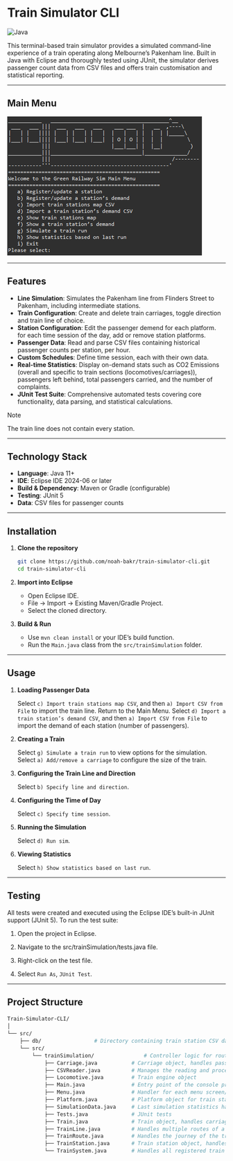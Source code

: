 # Train Simulator CLI

![Java](https://img.shields.io/badge/java-%23ED8B00.svg?style=for-the-badge&logo=openjdk&logoColor=white)

This terminal-based train simulator provides a simulated command-line experience of a train operating along Melbourne’s Pakenham line. Built in Java with Eclipse and thoroughly tested using JUnit, the simulator derives passenger count data from CSV files and offers train customisation and statistical reporting.

---

## Main Menu

![main menu](readme-images/Main-Menu.png)

---

## Features

* **Line Simulation**: Simulates the Pakenham line from Flinders Street to Pakenham, including intermediate stations.
* **Train Configuration**: Create and delete train carriages, toggle direction and train line of choice.
* **Station Configuration**: Edit the passenger demend for each platform. for each time session of the day, add or remove station platforms.
* **Passenger Data**: Read and parse CSV files containing historical passenger counts per station, per hour.
* **Custom Schedules**: Define time session, each with their own data.
* **Real-time Statistics**: Display on-demand stats such as CO2 Emissions (overall and specific to train sections (locomotives/carriages)), passengers left behind, total passengers carried, and the number of complaints.
* **JUnit Test Suite**: Comprehensive automated tests covering core functionality, data parsing, and statistical calculations.

> [!NOTE]  
> The train line does not contain every station.

---

## Technology Stack

* **Language**: Java 11+
* **IDE**: Eclipse IDE 2024-06 or later
* **Build & Dependency**: Maven or Gradle (configurable)
* **Testing**: JUnit 5
* **Data**: CSV files for passenger counts

---

## Installation

1. **Clone the repository**

   ```bash
   git clone https://github.com/noah-bakr/train-simulator-cli.git
   cd train-simulator-cli
   ```
   
2. **Import into Eclipse**

   * Open Eclipse IDE.
   * File → Import → Existing Maven/Gradle Project.
   * Select the cloned directory.
   
3. **Build & Run**

   * Use `mvn clean install` or your IDE’s build function.
   * Run the `Main.java` class from the `src/trainSimulation` folder.

---

## Usage

1. **Loading Passenger Data**

   	Select `c) Import train stations map CSV`, and then `a) Import CSV from File` to import the train line.
   	Return to the Main Menu.
   	Select `d) Import a train station’s demand CSV`, and then `a) Import CSV from File` to import the demand of each station (number of passengers).

2. **Creating a Train**

   	Select `g) Simulate a train run` to view options for the simulation.
   	Select `a) Add/remove a carriage` to configure the size of the train.
   
3. **Configuring the Train Line and Direction**

   	Select `b) Specify line and direction`.

3. **Configuring the Time of Day**

   	Select `c) Specify time session`.
  
4. **Running the Simulation**

	Select `d) Run sim`.

   
5. **Viewing Statistics**

   Select `h) Show statistics based on last run`.

---

## Testing

All tests were created and executed using the Eclipse IDE’s built-in JUnit support (JUnit 5). To run the test suite:

1. Open the project in Eclipse.

2. Navigate to the src/trainSimulation/tests.java file.

3. Right-click on the test file.

4. Select `Run As`, `JUnit Test`.

---

## Project Structure

```bash
Train-Simulator-CLI/
│
└── src/
    ├── db/				    # Directory containing train station CSV data
    └── src/                        
        └── trainSimulation/                # Controller logic for routes
        	├── Carriage.java           # Carriage object, handles passenger count (traversing)
        	├── CSVReader.java          # Manages the reading and processing of all external CSV files
       	 	├── Locomotive.java         # Train engine object
        	├── Main.java               # Entry point of the console program
        	├── Menu.java               # Handler for each menu screen/prompt
        	├── Platform.java           # Platform object for train stations, handles passenger count (idle)
        	├── SimulationData.java     # Last simulation statistics handler
        	├── Tests.java              # JUnit tests
        	├── Train.java              # Train object, handles carriages and locomotives
        	├── TrainLine.java          # Handles multiple routes of a single train line
        	├── TrainRoute.java         # Handles the journey of the train (station order)
        	├── TrainStation.java       # Train station object, handles respective platforms
        	└── TrainSystem.java        # Handles all registered train lines
```
